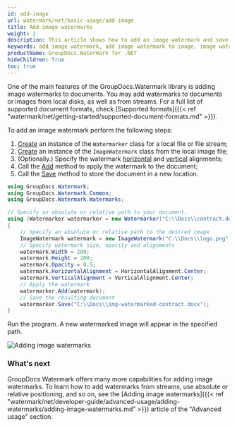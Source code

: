 ```yaml
---
id: add-image
url: watermark/net/basic-usage/add-image
title: Add image watermarks
weight: 2
description: This article shows how to add an image watermark and save the resultant document. It is capable of adding watermarks to images or documents.
keywords: add image watermark, add image watermark to image, image watermark
productName: GroupDocs.Watermark for .NET
hideChildren: True
toc: true
---
```

One of the main features of the GroupDocs.Watermark library is adding image watermarks to documents. You may add watermarks to documents or images from local disks, as well as from streams. For a full list of supported document formats, check [Supported formats]({{< ref "watermark/net/getting-started/supported-document-formats.md" >}}).

To add an image watermark perform the following steps:

1. [Create](https://reference.groupdocs.com/net/watermark/groupdocs.watermark/watermarker/constructors/4) an instance of the `Watermarker` class for a local file or file stream;
2. [Create](https://reference.groupdocs.com/net/watermark/groupdocs.watermark.watermarks/imagewatermark/constructors/1) an instance of the `ImageWatermark` class from the local image file;
3. (Optionally.) Specify the watermark [horizontal](https://reference.groupdocs.com/net/watermark/groupdocs.watermark/watermark/properties/horizontalalignment) and [vertical](https://reference.groupdocs.com/net/watermark/groupdocs.watermark/watermark/properties/verticalalignment) alignments;
4. Call the [Add](https://reference.groupdocs.com/net/watermark/groupdocs.watermark/watermarker/methods/add) method to apply the watermark to the document;
5. Call the [Save](https://reference.groupdocs.com/net/watermark/groupdocs.watermark.watermarker/save/methods/4) method to store the document in a new location.

```csharp
using GroupDocs.Watermark;
using GroupDocs.Watermark.Common;
using GroupDocs.Watermark.Watermarks;

// Specify an absolute or relative path to your document.
using (Watermarker watermarker = new Watermarker("C:\\Docs\\contract.docx"))
{
    // Specify an absolute or relative path to the desired image
    ImageWatermark watermark = new ImageWatermark("C:\\Docs\\logo.png");
    // Specify watermark size, opacity and alignments
    watermark.Width = 200;
    watermark.Height = 200;
    watermark.Opacity = 0.5;
    watermark.HorizontalAlignment = HorizontalAlignment.Center;
    watermark.VerticalAlignment = VerticalAlignment.Center;
    // Apply the watermark
    watermarker.Add(watermark);
    // Save the resulting document
    watermarker.Save("C:\\Docs\\img-watermarked-contract.docx");
}
```
Run the program. A new watermarked image will appear in the specified path.

![Adding image watermarks](/watermark/net/images/watermarking/add-image.png)

### What's next

GroupDocs.Watermark offers many more capabilities for adding image watermarks. To learn how to add watermarks from streams, use absolute or relative positioning, and so on, see the [Adding image watermarks]({{< ref "watermark/net/developer-guide/advanced-usage/adding-watermarks/adding-image-watermarks.md" >}}) article of the "Advanced usage" section.
